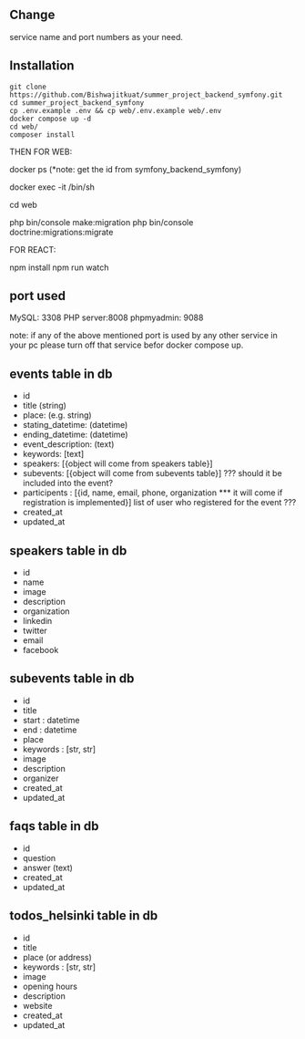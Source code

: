 ## Change

service name and port numbers as your need.

## Installation

```shell
git clone https://github.com/Bishwajitkuat/summer_project_backend_symfony.git
cd summer_project_backend_symfony
cp .env.example .env && cp web/.env.example web/.env
docker compose up -d
cd web/
composer install
```

THEN FOR WEB:

docker ps
(*note: get the id from symfony_backend_symfony)

docker exec -it <dockerId> /bin/sh

cd web

php bin/console make:migration
php bin/console doctrine:migrations:migrate

FOR REACT:

npm install 
npm run watch

## port used

MySQL: 3308
PHP server:8008
phpmyadmin: 9088

note: if any of the above mentioned port is used by any other service in your pc please turn off that service befor docker compose up.

## events table in db

- id
- title (string)
- place: (e.g. string)
- stating_datetime: (datetime)
- ending_datetime: (datetime)
- event_description: (text)
- keywords: [text]
- speakers: [{object will come from speakers table}]
- subevents: [{object will come from subevents table}] ??? should it be included into the event?
- participents : [{id, name, email, phone, organization *** it will come if registration is implemented}] list of user who registered for the event ???
- created_at
- updated_at

## speakers table in db

- id
- name
- image
- description
- organization
- linkedin
- twitter
- email
- facebook

## subevents table in db

- id
- title
- start : datetime
- end : datetime
- place
- keywords : [str, str]
- image
- description
- organizer
- created_at
- updated_at

## faqs table in db

- id
- question
- answer (text)
- created_at
- updated_at

## todos_helsinki table in db

- id
- title
- place (or address)
- keywords : [str, str]
- image
- opening hours
- description
- website
- created_at
- updated_at

